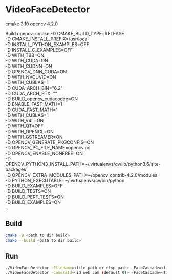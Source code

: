 # VideoFaceDetector

cmake 3.10
opencv 4.2.0

Build opencv:
cmake -D CMAKE_BUILD_TYPE=RELEASE \
      -D CMAKE_INSTALL_PREFIX=/usr/local \
      -D INSTALL_PYTHON_EXAMPLES=OFF \
      -D INSTALL_C_EXAMPLES=OFF \
      -D WITH_TBB=ON \
      -D WITH_CUDA=ON \
      -D WITH_CUDNN=ON \
      -D OPENCV_DNN_CUDA=ON \
      -D WITH_NVCUVID=ON \
      -D WITH_CUBLAS=1 \
      -D CUDA_ARCH_BIN="6.2" \
      -D CUDA_ARCH_PTX="" \
      -D BUILD_opencv_cudacodec=ON \
      -D ENABLE_FAST_MATH=1 \
      -D CUDA_FAST_MATH=1 \
      -D WITH_CUBLAS=1 \
      -D WITH_V4L=ON \
      -D WITH_QT=OFF \
      -D WITH_OPENGL=ON \
      -D WITH_GSTREAMER=ON \
      -D OPENCV_GENERATE_PKGCONFIG=ON \
      -D OPENCV_PC_FILE_NAME=opencv.pc \
      -D OPENCV_ENABLE_NONFREE=ON \
      -D OPENCV_PYTHON3_INSTALL_PATH=~/.virtualenvs/cv/lib/python3.6/site-packages \
      -D OPENCV_EXTRA_MODULES_PATH=~/opencv_contrib-4.2.0/modules \
      -D PYTHON_EXECUTABLE=~/.virtualenvs/cv/bin/python \
      -D BUILD_EXAMPLES=OFF  \
      -D BUILD_TESTS=ON \
      -D BUILD_PERF_TESTS=ON \
      -D BUILD_EXAMPLES=ON \
      ..

## Build

```sh
cmake -B <path to dir build>
cmake --build <path to dir build>
```

## Run

```sh
./VideoFaceDetector -FileName=<file path or rtsp path> -FaceCascade=<file path to cascade> -CascadeCount=<cascade count(create thread for each cascade(default 2))>
./VideoFaceDetector -CameraId=<id web cam (default 0)> -FaceCascade=<file path to cascade>
```
